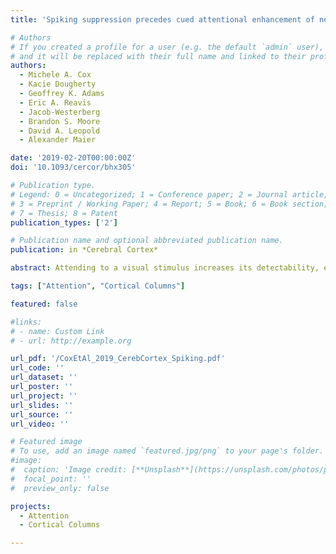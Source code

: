 ```yaml
---
title: 'Spiking suppression precedes cued attentional enhancement of neural responses in primary visual cortex'

# Authors
# If you created a profile for a user (e.g. the default `admin` user), write the username (folder name) here
# and it will be replaced with their full name and linked to their profile.
authors:
  - Michele A. Cox
  - Kacie Dougherty
  - Geoffrey K. Adams
  - Eric A. Reavis
  - Jacob-Westerberg
  - Brandon S. Moore
  - David A. Leopold
  - Alexander Maier

date: '2019-02-20T00:00:00Z'
doi: '10.1093/cercor/bhx305'

# Publication type.
# Legend: 0 = Uncategorized; 1 = Conference paper; 2 = Journal article;
# 3 = Preprint / Working Paper; 4 = Report; 5 = Book; 6 = Book section;
# 7 = Thesis; 8 = Patent
publication_types: ['2']

# Publication name and optional abbreviated publication name.
publication: in *Cerebral Cortex*

abstract: Attending to a visual stimulus increases its detectability, even if gaze is directed elsewhere. This covert attentional selection is known to enhance spiking across many brain areas, including the primary visual cortex (V1). Here we investigate the temporal dynamics of attention-related spiking changes in V1 of macaques performing a task that separates attentional selection from the onset of visual stimulation. We found that preceding attentional enhancement there was a sharp, transient decline in spiking following presentation of an attention-guiding cue. This disruption of V1 spiking was not observed in a task-naïve subject that passively observed the same stimulus sequence, suggesting that sensory activation is insufficient to cause suppression. Following this suppression, attended stimuli evoked more spiking than unattended stimuli, matching previous reports of attention-related activity in V1. Laminar analyses revealed a distinct pattern of activation in feedback-associated layers during both the cue-induced suppression and subsequent attentional enhancement. These findings suggest that top-down modulation of V1 spiking can be bidirectional and result in either suppression or enhancement of spiking responses.

tags: ["Attention", "Cortical Columns"]

featured: false

#links:
# - name: Custom Link
# - url: http://example.org

url_pdf: '/CoxEtAl_2019_CerebCortex_Spiking.pdf'
url_code: ''
url_dataset: ''
url_poster: ''
url_project: ''
url_slides: ''
url_source: ''
url_video: ''

# Featured image
# To use, add an image named `featured.jpg/png` to your page's folder.
#image:
#  caption: 'Image credit: [**Unsplash**](https://unsplash.com/photos/pLCdAaMFLTE)'
#  focal_point: ''
#  preview_only: false

projects:
  - Attention
  - Cortical Columns

---
```

